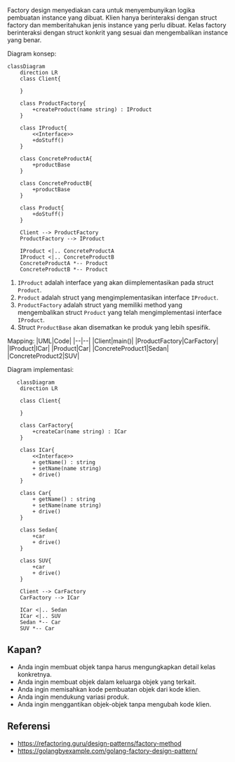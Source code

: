 Factory design menyediakan cara untuk menyembunyikan logika pembuatan instance yang dibuat. Klien hanya berinteraksi dengan struct factory dan memberitahukan jenis instance yang perlu dibuat. Kelas factory berinteraksi dengan struct konkrit yang sesuai dan mengembalikan instance yang benar.

Diagram konsep:
```mermaid
classDiagram
    direction LR
    class Client{

    }

    class ProductFactory{
        +createProduct(name string) : IProduct
    }

    class IProduct{
        <<Interface>>
        +doStuff()
    }

    class ConcreteProductA{
        +productBase
    }

    class ConcreteProductB{
        +productBase
    }

    class Product{
        +doStuff()
    }

    Client --> ProductFactory
    ProductFactory --> IProduct

    IProduct <|.. ConcreteProductA
    IProduct <|.. ConcreteProductB
    ConcreteProductA *-- Product
    ConcreteProductB *-- Product
```

1. `IProduct` adalah interface yang akan diimplementasikan pada struct `Product`.
2. `Product` adalah struct yang mengimplementasikan interface `IProduct`.
3. `ProductFactory` adalah struct yang memiliki method yang mengembalikan struct `Product` yang telah mengimplementasi interface `IProduct`.
4. Struct `ProductBase` akan disematkan ke produk yang lebih spesifik.

Mapping:
|UML|Code|
|--|--|
|Client|main()|
|ProductFactory|CarFactory|
|IProduct|ICar|
|Product|Car|
|ConcreteProduct1|Sedan|
|ConcreteProduct2|SUV|

Diagram implementasi:
```mermaid
   classDiagram
    direction LR

    class Client{

    }

    class CarFactory{
        +createCar(name string) : ICar
    }

    class ICar{
        <<Interface>>
        + getName() : string
        + setName(name string)
        + drive()
    }

    class Car{
        + getName() : string
        + setName(name string)
        + drive()
    }

    class Sedan{
        +car
        + drive()
    }

    class SUV{
        +car
        + drive()
    }
   
    Client --> CarFactory
    CarFactory --> ICar

    ICar <|.. Sedan
    ICar <|.. SUV
    Sedan *-- Car
    SUV *-- Car
```

## Kapan?

- Anda ingin membuat objek tanpa harus mengungkapkan detail kelas konkretnya.
- Anda ingin membuat objek dalam keluarga objek yang terkait.
- Anda ingin memisahkan kode pembuatan objek dari kode klien.
- Anda ingin mendukung variasi produk.
- Anda ingin menggantikan objek-objek tanpa mengubah kode klien.


## Referensi
- https://refactoring.guru/design-patterns/factory-method
- https://golangbyexample.com/golang-factory-design-pattern/
